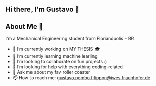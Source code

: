 ## Hi there, I'm Gustavo 👋

## About Me 🚀

I'm a Mechanical Engineering student from Florianópolis - BR 

- 🔭 I’m currently working on MY THESIS 🎓
- 🌱 I’m currently learning machine learling
- 👯 I’m looking to collaborate on fun projects :)
- 🤔 I’m looking for help with everything coding-related
- 💬 Ask me about my fav roller coaster
- 📫 How to reach me: gustavo.pombo.filippon@iwes.fraunhofer.de
